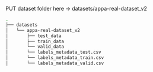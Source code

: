 PUT dataset folder here -> datasets/appa-real-dataset_v2

```bash
.
├── datasets
│   └── appa-real-dataset_v2
│       ├── test_data
│       ├── train_data
│       └── valid_data
│       └── labels_metadata_test.csv
│       └── labels_metadata_train.csv
│       └── labels_metadata_valid.csv
```